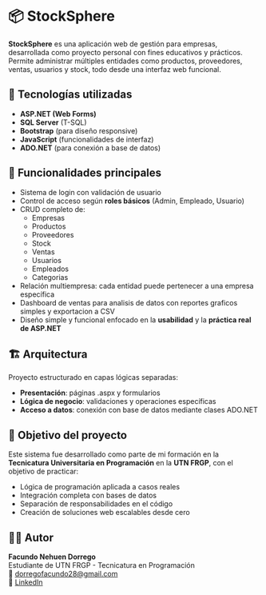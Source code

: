 # 📦 StockSphere

**StockSphere** es una aplicación web de gestión para empresas, desarrollada como proyecto personal con fines educativos y prácticos. Permite administrar múltiples entidades como productos, proveedores, ventas, usuarios y stock, todo desde una interfaz web funcional.

## 🧩 Tecnologías utilizadas

- **ASP.NET (Web Forms)**
- **SQL Server** (T-SQL)
- **Bootstrap** (para diseño responsive)
- **JavaScript** (funcionalidades de interfaz)
- **ADO.NET** (para conexión a base de datos)

## 🔐 Funcionalidades principales

- Sistema de login con validación de usuario
- Control de acceso según **roles básicos** (Admin, Empleado, Usuario)
- CRUD completo de:
  - Empresas
  - Productos
  - Proveedores
  - Stock
  - Ventas
  - Usuarios
  - Empleados
  - Categorias
- Relación multiempresa: cada entidad puede pertenecer a una empresa específica
- Dashboard de ventas para analisis de datos con reportes graficos simples y exportacion a CSV
- Diseño simple y funcional enfocado en la **usabilidad** y la **práctica real de ASP.NET**

## 🏗️ Arquitectura

Proyecto estructurado en capas lógicas separadas:
- **Presentación**: páginas .aspx y formularios
- **Lógica de negocio**: validaciones y operaciones específicas
- **Acceso a datos**: conexión con base de datos mediante clases ADO.NET

## 🎯 Objetivo del proyecto

Este sistema fue desarrollado como parte de mi formación en la **Tecnicatura Universitaria en Programación** en la **UTN FRGP**, con el objetivo de practicar:

- Lógica de programación aplicada a casos reales
- Integración completa con bases de datos
- Separación de responsabilidades en el código
- Creación de soluciones web escalables desde cero

## 👨‍💻 Autor

**Facundo Nehuen Dorrego**  
Estudiante de UTN FRGP - Tecnicatura en Programación  
📧 dorregofacundo28@gmail.com  
🔗 [LinkedIn](https://www.linkedin.com/in/facundo-nehuen-dorrego-380ba0239/)  
